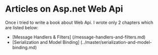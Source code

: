 # Articles on Asp.net Web Api

Once i tried to write a book about Web Api. I wrote only 2 chapters which are listed below:

* [Message Handlers & Filters] (/message-handlers-and-filters.md)
* [Serialization and Model Binding] (../master/serialization-and-model-binding.md)
